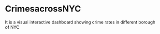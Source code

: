 # CrimesacrossNYC
It is a visual interactive dashboard showing crime rates in different borough of NYC
